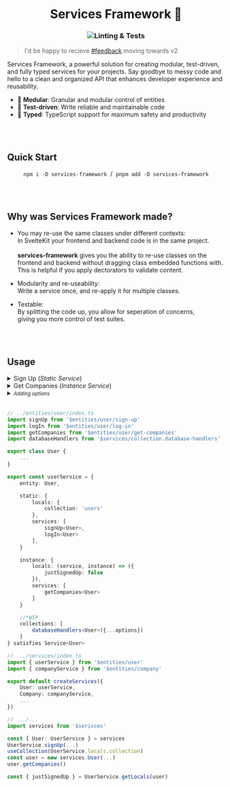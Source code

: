 <h1 align="center">Services Framework 🚀</h1>
<h3 align="center">

![Linting & Tests](https://github.com/Refzlund/services-framework/actions/workflows/main.yml/badge.svg)
</h3>



> I'd be happy to recieve [#feedback](https://github.com/Refzlund/services-framework/labels/feedback) moving towards v2

Services Framework, a powerful solution for creating modular, test-driven, and fully typed services for your projects. Say goodbye to messy code and hello to a clean and organized API that enhances developer experience and reusability.

- 🤩 **Modular**: Granular and modular control of entities
- 🧪 **Test-driven**: Write reliable and maintainable code
- 💫 **Typed**: TypeScript support for maximum safety and productivity

<br><br>

## Quick Start

<p align="center">
	<code>npm i -D services-framework</code>
	 / 
	<code>pnpm add -D services-framework</code>
</p>

<br><br>

## Why was Services Framework made?

- You may re-use the same classes under different contexts: <br>
In SvelteKit your frontend and backend code is in the same project. <br><br>
**services-framework** gives you the ability to re-use classes on the frontend and backend without dragging class embedded functions with. <br>
This is helpful if you apply dectorators to validate content.

- Modularity and re-useability: <br>
Write a service once, and re-apply it for multiple classes. <br>

- Testable: <br>
By splitting the code up, you allow for seperation of concerns,<br> 
giving you more control of test suites.

<br><br>

## Usage

<details><summary>Sign Up (<i>Static Service</i>)</summary>

```ts
// ../entities/user/sign-up.ts
import type { ClassConstructor, StaticServiceFunction } from 'services-framework'
import type { User } from '$entities/user'

// Extending T sets the requirements for T.
export default (<T extends User>(User: ClassConstructor<T>) => ({

	async signUp(details: Partial<T> & Authentication) {
		const user = new User(...)
		const locals = User.getLocals(user)

		locals.justSignedUp = true
		...
	}

})) satisfies StaticServiceFunction
```
</details>

<details><summary>Get Companies (<i>Instance Service</i>)</summary>
	
```ts
// .../entities/users/get-companies.ts
import type { ClassConstructor, InstanceServiceFunction } from 'services-framework'
import type { User } from '$entities/user'

// Extending T sets the requirements for T.
export default (<T extends User>(User: ClassConstructor<T>, instance: T, locals: Record<any, any>) => ({

	async getCompanies() {
		const companies = instance.companies || []
		if(locals.justSignedUp) {
			...
		}
		...
	}

})) satisfies InstanceServiceFunction
```
</details>

<details><summary><i><small>Adding options</i></small></summary>

```ts
interface Options {...}

export default function(opts: Options) {

	// Custom logic
	...

	// 👇 Do not run code between this function and the returned Record-object
	// As the keys are fetched like this: `service(null, null)`
	return (<T>(Service: ClassConstructor<T>, instance: T) => ({

		async someFunction() {
			...
		}

	})) satisfies InstanceServiceFunction
}

// --- * Usage * ---
const instanceServices = [
	someFunction(...)<Entity>
]

```

</details>

<br>

```ts
// ../entities/user/index.ts
import signUp from '$entities/user/sign-up'
import logIn from '$entities/user/log-in'
import getCompanies from '$entities/user/get-companies'
import databaseHandlers from '$services/collection.database-handlers'

export class User {
	...
}

export const userService = {
	entity: User,

	static: {
		locals: {
			collection: 'users'
		},
		services: [
			signUp<User>, 
			logIn<User>
		],
	}

	instance: {
		locals: (service, instance) => ({
			justSignedUp: false
		}),
		services: [
			getCompanies<User>
		]
	}

	//*WIP
	collections: [ 
		databaseHandlers<User>({...options})
	] 
} satisfies Service<User>
```

```ts
// .../services/index.ts
import { userService } from '$entities/user'
import { companyService } from '$entities/company'

export default createServices({
	User: userService,
	Company: companyService,
	...
})
```

```ts
// .../...
import services from '$serivces'

const { User: UserService } = services
UserService.signUp(...)
useCollection(UserService.locals.collection)
const user = new services.User(...)
user.getCompanies()

const { justSignedUp } = UserService.getLocals(user)
```


